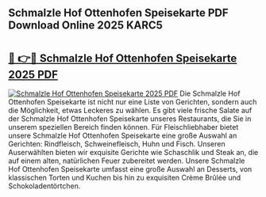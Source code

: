 ## Schmalzle Hof Ottenhofen Speisekarte PDF Download Online 2025 KARC5

# <h2><a href="http://gc6k6f.nevu.top/?p=Schmalzle+Hof+Ottenhofen+Speisekarte">🔗 👉🔴 Schmalzle Hof Ottenhofen Speisekarte 2025 PDF</a></h2>

[![Schmalzle Hof Ottenhofen Speisekarte 2025 PDF](https://i.imgur.com/dBaPXMq.png)](http://gc6k6f.nevu.top/?p=Schmalzle+Hof+Ottenhofen+Speisekarte)
Die Schmalzle Hof Ottenhofen Speisekarte ist nicht nur eine Liste von Gerichten, sondern auch die Möglichkeit, etwas Leckeres zu wählen. Es gibt viele frische Salate auf der Schmalzle Hof Ottenhofen Speisekarte unseres Restaurants, die Sie in unserem speziellen Bereich finden können. Für Fleischliebhaber bietet unsere Schmalzle Hof Ottenhofen Speisekarte eine große Auswahl an Gerichten: Rindfleisch, Schweinefleisch, Huhn und Fisch. Unseren Auserwählten bieten wir exquisite Gerichte wie Schaschlik und Steak an, die auf einem alten, natürlichen Feuer zubereitet werden. Unsere Schmalzle Hof Ottenhofen Speisekarte umfasst eine große Auswahl an Desserts, von klassischen Torten und Kuchen bis hin zu exquisiten Crème Brûlée und Schokoladentörtchen.
